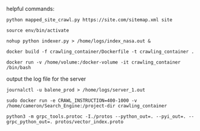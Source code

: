 helpful commands: 

```
python mapped_site_crawl.py https://site.com/sitemap.xml site
```

```
source env/bin/activate
```






```
nohup python indexer.py > /home/logs/index_nasa.out &
```


 ```
docker build -f crawling_container/Dockerfile -t crawling_container .
 ```


 ```
 docker run -v /home/volume:/docker-volume -it crawling_container /bin/bash
 ```


output the log file for the server
```
journalctl -u balene_prod > /home/logs/server_1.out
```

```
sudo docker run -e CRAWL_INSTRUCTION=400-1000 -v /home/cameron/Search_Engine:/project-dir crawling_container
```


```
python3 -m grpc_tools.protoc -I./protos --python_out=. --pyi_out=. --grpc_python_out=. protos/vector_index.proto
```
